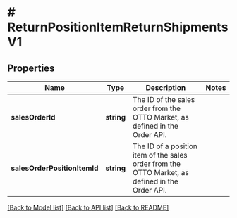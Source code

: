 # # ReturnPositionItemReturnShipmentsV1

## Properties

Name | Type | Description | Notes
------------ | ------------- | ------------- | -------------
**salesOrderId** | **string** | The ID of the sales order from the OTTO Market, as defined in the Order API. |
**salesOrderPositionItemId** | **string** | The ID of a position item of the sales order from the OTTO Market, as defined in the Order API. |

[[Back to Model list]](../../README.md#models) [[Back to API list]](../../README.md#endpoints) [[Back to README]](../../README.md)
